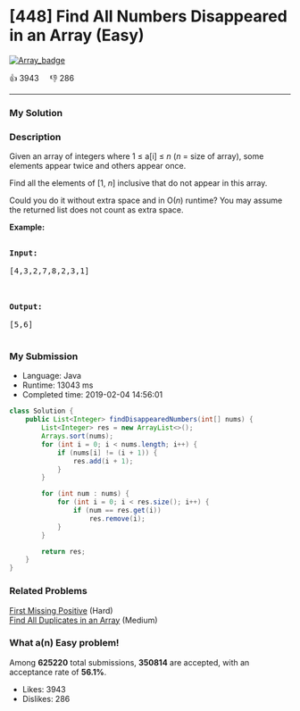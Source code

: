 # [448] Find All Numbers Disappeared in an Array (Easy)

[![Array_badge](https://img.shields.io/badge/topic-Array-green.svg)](https://leetcode.com/problems/find-all-numbers-disappeared-in-an-array/) 

:+1: 3943 &nbsp; &nbsp; :thumbsdown: 286

---

### My Solution


### Description
<p>Given an array of integers where 1 &le; a[i] &le; <i>n</i> (<i>n</i> = size of array), some elements appear twice and others appear once.</p>

<p>Find all the elements of [1, <i>n</i>] inclusive that do not appear in this array.</p>

<p>Could you do it without extra space and in O(<i>n</i>) runtime? You may assume the returned list does not count as extra space.</p>

<p><b>Example:</b>
<pre>
<b>Input:</b>
[4,3,2,7,8,2,3,1]

<b>Output:</b>
[5,6]
</pre>
</p>


### My Submission

- Language: Java
- Runtime: 13043 ms
- Completed time: 2019-02-04 14:56:01

```Java
class Solution {
    public List<Integer> findDisappearedNumbers(int[] nums) {
        List<Integer> res = new ArrayList<>();
        Arrays.sort(nums);
        for (int i = 0; i < nums.length; i++) {
            if (nums[i] != (i + 1)) {
                res.add(i + 1);
            }
        }

        for (int num : nums) {
            for (int i = 0; i < res.size(); i++) {
                if (num == res.get(i))
                    res.remove(i);
            }
        }

        return res;
    }
}
```


### Related Problems
[First Missing Positive](https://leetcode.com/problems/first-missing-positive/) (Hard) <br>
[Find All Duplicates in an Array](https://leetcode.com/problems/find-all-duplicates-in-an-array/) (Medium) <br>



### What a(n) Easy problem!
Among **625220** total submissions, **350814** are accepted, with an acceptance rate of **56.1%**. <br>

- Likes: 3943
- Dislikes: 286


